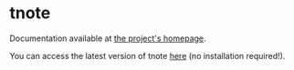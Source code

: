 # tnote

Documentation available at [the project's homepage](https://fpereiro.github.io/tnote/).

You can access the latest version of tnote [here](https://fpereiro.github.io/tnote/tnote/tnote.html) (no installation required!).
